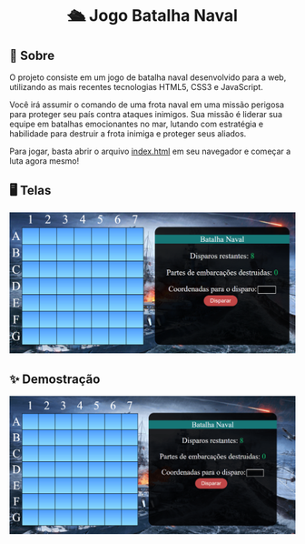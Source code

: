 <h1 align="center">
    <p> 🛳️ Jogo Batalha Naval </p>
</h1>

## 🔖 Sobre

O projeto consiste em um jogo de batalha naval desenvolvido para a web, utilizando as mais recentes tecnologias HTML5, CSS3 e JavaScript.

Você irá assumir o comando de uma frota naval em uma missão perigosa para proteger seu país contra ataques inimigos.
Sua missão é liderar sua equipe em batalhas emocionantes no mar, lutando com estratégia e habilidade para destruir a frota inimiga e proteger seus aliados.

Para jogar, basta abrir o arquivo [index.html](index.html) em seu navegador e começar a luta agora mesmo!

## 🖥️ Telas

![Jogo Batalha Naval](../../../public/assets/images/jogo-batalha-naval.png)

## ✨ Demostração

![Jogo Batalha Naval Demostração](../../../public/assets/images/jogo-batalha-naval_demo.gif)
